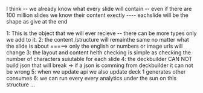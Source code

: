 

I think -- we already know what every slide will contain -- even if there are 100 million slides we know their content exectly ---- eachslide will be the shape as give at the end 

1: This is the object that we will ever recieve -- there can be more types only we add to it.
2: the content /structure will remainthe same no matter what the slide is about =====> only the english or numbers or image urls will change
3: the layout and content helth checking is simple as checking the number of characters suiutable for each slide
4: the deckbuilder CAN NOT build json that will break -> if a json is comming from deckbuilder it can not be wrong
5: when we update api we also update deck 1 generates other consumes
6: we can run every every analytics under the sun on this structure ...
 
